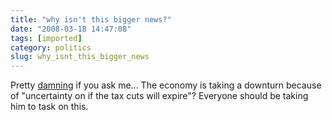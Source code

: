 ```yaml
---
title: "why isn't this bigger news?"
date: "2008-03-18 14:47:08"
tags: [imported]
category: politics
slug: why_isnt_this_bigger_news
---
```

	
Pretty <a href="http://www.nytimes.com/2008/03/16/opinion/16sun1.html?_r=3&ref=opinion&oref=slogin&oref=slogin&oref=slogin">damning</a> if you ask me...  The economy is taking a downturn because of "uncertainty on if the tax cuts will expire"?  Everyone should be taking him to task on this.
